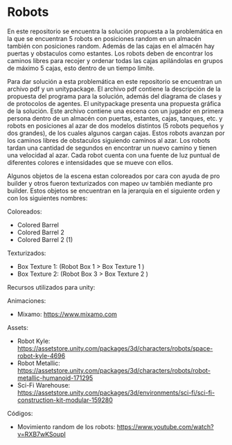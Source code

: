 # Robots

En este repositorio se encuentra la solución propuesta a la problemática en la que se encuentran 5 robots en posiciones random en
un almacén también con posiciones random. Además de las cajas en el almacén hay puertas y obstaculos como estantes.
Los robots deben de encontrar los caminos libres para recojer y ordenar todas las cajas apilándolas en grupos de máximo 5 cajas, esto dentro de un tiempo limíte.

Para dar solución a esta problemática en este repositorio se encuentran un archivo pdf y un unitypackage.
El archivo pdf contiene la descripción de la propuesta del programa para la solución, además del diagrama de clases y de protocolos de agentes.
El unitypackage presenta una propuesta gráfica de la solución. Este archivo contiene una escena con un jugador en primera persona dentro de un almacén
con puertas, estantes, cajas, tanques, etc. y robots en posiciones al azar de dos modelos distintos (5 robots pequeños  y dos grandes), de los cuales algunos cargan cajas. 
Estos robots avanzan por los caminos libres de obstaculos siguiendo caminos al azar. Los robots tardan una cantidad de segundos en encontrar un nuevo camino
y tienen una velocidad al azar. Cada robot cuenta con una fuente de luz puntual de diferentes colores e intensidades que se mueve con ellos.

Algunos objetos de la escena estan coloreados por cara con ayuda de pro builder y otros fueron texturizados con mapeo uv también mediante pro builder.
Estos objetos se encuentran en la jerarquía en el siguiente orden y con los siguientes nombres:

Coloreados:
- Colored Barrel
- Colored Barrel 2
- Colored Barrel 2 (1)

Texturizados:
- Box Texture 1: (Robot Box 1 > Box Texture 1 )
- Box Texture 2: (Robot Box 3 > Box Texture 2 )


Recursos utilizados para unity:

Animaciones:
- Mixamo: https://www.mixamo.com

Assets:
- Robot Kyle: https://assetstore.unity.com/packages/3d/characters/robots/space-robot-kyle-4696
- Robot Metallic: https://assetstore.unity.com/packages/3d/characters/robots/robot-metallic-humanoid-171295
- Sci-Fi Warehouse: https://assetstore.unity.com/packages/3d/environments/sci-fi/sci-fi-construction-kit-modular-159280

Códigos: 
- Movimiento random de los robots: https://www.youtube.com/watch?v=RXB7wKSoupI
